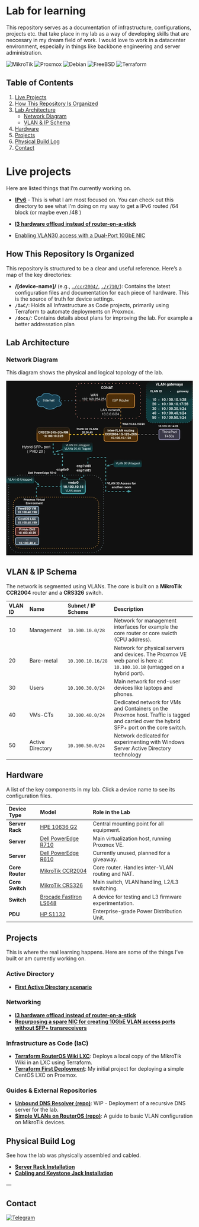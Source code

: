 # Lab for learning

This repository serves as a documentation of infrastructure, configurations, projects etc. that take place in my lab as a way of developing skills that are neccesary in my dream field of work. I would love to work in a datacenter environment, especially in things like backbone engineering and server administration.  


<div align=“center”>

![MikroTik](https://img.shields.io/badge/mikrotik-2B0948?style=for-the-badge&logo=mikrotik&logoColor=white)
![Proxmox](https://img.shields.io/badge/proxmox-542045?style=for-the-badge&logo=proxmox&logoColor=white)
![Debian](https://img.shields.io/badge/debian-7D3742?style=for-the-badge&logo=debian&logoColor=white)
![FreeBSD](https://img.shields.io/badge/freebsd-A54E3E?style=for-the-badge&logo=freebsd&logoColor=white)
![Terraform](https://img.shields.io/badge/terraform-CE653B?style=for-the-badge&logo=terraform&logoColor=white)

</div>


## Table of Contents
1.  [Live Projects](#live-projects)
2.  [How This Repository Is Organized](#how-this-repository-is-organized)
3.  [Lab Architecture](#lab-architecture)
    *   [Network Diagram](#network-diagram)
    *   [VLAN & IP Schema](#vlan—ip-schema)
4.  [Hardware](#hardware)
5.  [Projects](#projects)
6.  [Physical Build Log](#physical-build-log)
7.  [Contact](#contact)

# Live projects

Here are listed things that I’m currently working on.

* **[IPv6](./IPv6/)** - This is what I am most focused on. You can check out this directory to see what I'm doing on my way to get a IPv6 routed /64 block (or maybe even /48 )  

*   **[l3 hardware offload instead of router-on-a-stick](./projects/03-l3-hw-offload-on-core-switch)**  

* [Enabling VLAN30 access with a Dual-Port 10GbE NIC](./projects/02-vlan30-access-without-sfp-transreceivers)  

<!-- [LXC with RouterOS Wiki Local mirror](./IaC/terraform_routeros_wiki_lxc/)
-->

## How This Repository Is Organized

This repository is structured to be a clear and useful reference. Here’s a map of the key directories:

*   **/[device-name]/** (e.g., [`./ccr2004/`](./ccr2004/), [`./r710/`](./r710/)): Contains the latest configuration files and documentation for each piece of hardware. This is the source of truth for device settings.
*   **`/IaC/`**: Holds all Infrastructure as Code projects, primarily using Terraform to automate deployments on Proxmox.
*   **`/docs/`**: Contains details about plans for improving the lab. For example a better addressation plan


## Lab Architecture

### Network Diagram

This diagram shows the physical and logical topology of the lab.

![topology](./media/topology.webp)

## VLAN & IP Schema

The network is segmented using VLANs. The core is built on a **MikroTik CCR2004** router and a **CRS326** switch.  

| VLAN ID | Name         | Subnet / IP Scheme | Description                        |
|:--- |:---|:---|:---|
| 10      | Management   | `10.100.10.0/28`    | Network for management interfaces for example the core router or core swicth (CPU address).                                              |
| 20      | Bare-metal   | `10.100.10.16/28`    | Network for physical servers and devices. The Proxmox VE web panel is here at `10.100.10.18` (untagged on a hybrid port). |
| 30      | Users        | `10.100.30.0/24`    | Main network for end-user devices like laptops and phones.                                                                               |
| 40      | VMs-CTs      | `10.100.40.0/24`    | Dedicated network for VMs and Containers on the Proxmox host. Traffic is tagged and carried over the hybrid SFP+ port on the core switch. |
| 50      | Active Directory | `10.100.50.0/24`    | Network dedicated for experimenting with Windows Server Active Directory technology |



## Hardware

A list of the key components in my lab. Click a device name to see its configuration files.

| Device Type      | Model                                   | Role in the Lab                                   |
|:---|:---|:---|
| **Server Rack**  | [HPE 10636 G2](./hpe-10636-g2/)         | Central mounting point for all equipment.         |
| **Server**       | [Dell PowerEdge R710](./r710/)          | Main virtualization host, running Proxmox VE.     |
| **Server**       | [Dell PowerEdge R610](./r610/)          | Currently unused, planned for a giveaway.         |
| **Core Router**  | [MikroTik CCR2004](./ccr2004/)           | Core router. Handles inter-VLAN routing and NAT.       |
| **Core Switch**  | [MikroTik CRS326](./crs326/)           | Main switch, VLAN handling, L2/L3 switching. |
| **Switch**| [Brocade FastIron LS648](./ls648/)      | A device for testing and L3 firmware experimentation.      |
| **PDU**          | [HP S1132](./hpe-s1132/)                | Enterprise-grade Power Distribution Unit.                  |

## Projects

This is where the real learning happens. Here are some of the things I’ve built or am currently working on.

### Active Directory

*   **[First Active Directory scenario](./projects/01-ActiveDirectory-first-scenario)**

### Networking
*   **[l3 hardware offload instead of router-on-a-stick](./projects/03-l3-hw-offload-on-core-switch)**  
*   **[Repurposing a spare NIC for creating 10GbE VLAN access ports without SFP+ transreceivers](./projects/02-vlan30-access-without-sfp-transreceivers)**

### Infrastructure as Code (IaC)

*   **[Terraform RouterOS Wiki LXC](./IaC/terraform_routeros_wiki_lxc/)**: Deploys a local copy of the MikroTik Wiki in an LXC using Terraform.
*   **[Terraform First Deployment](./IaC/terraform_first_deployment/)**: My initial project for deploying a simple CentOS LXC on Proxmox.

### Guides & External Repositories

*   **[Unbound DNS Resolver (repo)](https://github.com/andreansx/unbound-homelab)**: WIP - Deployment of a recursive DNS server for the lab.
*   **[Simple VLANs on RouterOS (repo)](https://github.com/andreansx/routeros-simple-vlans)**: A guide to basic VLAN configuration on MikroTik devices.


## Physical Build Log

See how the lab was physically assembled and cabled.

*   **[Server Rack Installation](./installs/installation-rack/)**
*   **[Cabling and Keystone Jack Installation](./installs/installation-keystones/)**

—

## Contact

[![Telegram](https://img.shields.io/badge/Telegram-2CA5E0?style=for-the-badge&logo=telegram&logoColor=white)](https://t.me/Andrtexh)
